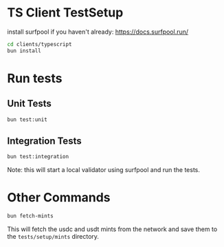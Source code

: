 # TS Client TestSetup

install surfpool if you haven't already: https://docs.surfpool.run/


```bash
cd clients/typescript
bun install
```

# Run tests

## Unit Tests
```bash
bun test:unit
```

## Integration Tests

```bash
bun test:integration
```
Note: this will start a local validator using surfpool and run the tests.


# Other Commands

```bash
bun fetch-mints
```

This will fetch the usdc and usdt mints from the network and save them to the `tests/setup/mints` directory.
